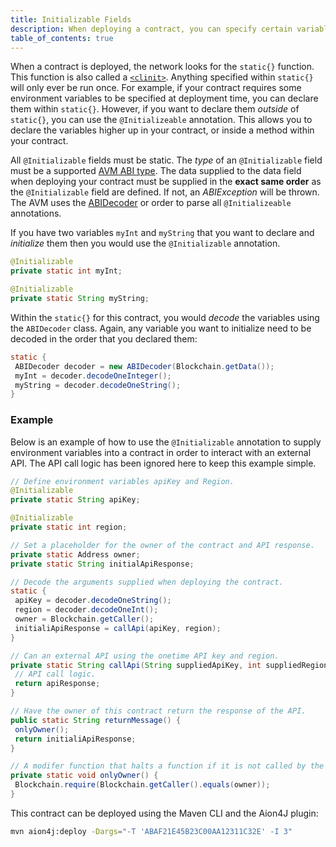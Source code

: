 ```yaml
---
title: Initializable Fields
description: When deploying a contract, you can specify certain variables to be initialized during the deployment. This allows you to specify things like environment variables during the deploying of a contract, without having to hardcode them into the contract itself.
table_of_contents: true
---
```


When a contract is deployed, the network looks for the `static{}` function. This function is also called a [`<clinit>`](https://docs.oracle.com/javase/specs/jvms/se7/html/jvms-2.html#jvms-2.9). Anything specified within `static{}` will only ever be run once. For example, if your contract requires some environment variables to be specified at deployment time, you can declare them within `static{}`. However, if you want to declare them _outside_ of `static{}`, you can use the `@Initializeable` annotation. This allows you to declare the variables higher up in your contract, or inside a method within your contract.

All `@Initializable` fields must be static. The _type_ of an `@Initializable` field must be a supported [AVM ABI type](/developers/fundamentals/avm-concepts/abi-types/). The data supplied to the data field when deploying your contract must be supplied in the **exact same order** as the `@Initializable` field are defined. If not, an _ABIException_ will be thrown. The AVM uses the [ABIDecoder](/developers/fundamentals/packages/abi/#abidecoder-https-avm-api-aion-network-org-aion-avm-userlib-abi-abidecoder) or order to parse all `@Initializeable` annotations.

If you have two variables `myInt` and `myString` that you want to declare and _initialize_ them then you would use the `@Initializable` annotation.

```java
@Initializable
private static int myInt;

@Initializable
private static String myString;
```

Within the `static{}` for this contract, you would _decode_ the variables using the `ABIDecoder` class. Again, any variable you want to initialize need to be decoded in the order that you declared them:

```java
static {
 ABIDecoder decoder = new ABIDecoder(Blockchain.getData());
 myInt = decoder.decodeOneInteger();
 myString = decoder.decodeOneString();
}
```

### Example

Below is an example of how to use the `@Initializable` annotation to supply environment variables into a contract in order to interact with an external API. The API call logic has been ignored here to keep this example simple.

```java
// Define environment variables apiKey and Region.
@Initializable
private static String apiKey;

@Initializable
private static int region;

// Set a placeholder for the owner of the contract and API response.
private static Address owner;
private static String initialApiResponse;

// Decode the arguments supplied when deploying the contract.
static {
 apiKey = decoder.decodeOneString();
 region = decoder.decodeOneInt();
 owner = Blockchain.getCaller();
 initialiApiResponse = callApi(apiKey, region);
}

// Can an external API using the onetime API key and region.
private static String callApi(String suppliedApiKey, int suppliedRegion) {
 // API call logic.
 return apiResponse;
}

// Have the owner of this contract return the response of the API.
public static String returnMessage() {
 onlyOwner();
 return initialiApiResponse;
}

// A modifer function that halts a function if it is not called by the owner of this contract.
private static void onlyOwner() {
 Blockchain.require(Blockchain.getCaller().equals(owner));
}
```

This contract can be deployed using the Maven CLI and the Aion4J plugin:

```bash
mvn aion4j:deploy -Dargs="-T 'ABAF21E45B23C00AA12311C32E' -I 3"
```

